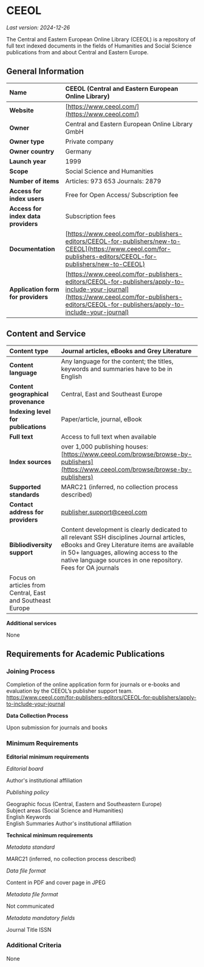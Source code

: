 # CEEOL

*Last version: 2024-12-26*

The Central and Eastern European Online Library (CEEOL) is a repository of full text indexed documents in the fields of Humanities and Social Science publications from and about Central and Eastern Europe.

## General Information

| Name | CEEOL (Central and Eastern European Online Library) |
| :---- | :---- |
| **Website** | [https://www.ceeol.com/](https://www.ceeol.com/) |
| **Owner** | Central and Eastern European Online Library GmbH |
| **Owner type** | Private company |
| **Owner country** | Germany |
| **Launch year** | 1999 |
| **Scope** | Social Science and Humanities |
| **Number of items** | Articles: 973 653 Journals: 2879 |
| **Access for index users** | Free for Open Access/ Subscription fee |
| **Access for index data providers** | Subscription fees |
| **Documentation** | [https://www.ceeol.com/for-publishers-editors/CEEOL-for-publishers/new-to-CEEOL](https://www.ceeol.com/for-publishers-editors/CEEOL-for-publishers/new-to-CEEOL) |
| **Application form for providers** | [https://www.ceeol.com/for-publishers-editors/CEEOL-for-publishers/apply-to-include-your-journal](https://www.ceeol.com/for-publishers-editors/CEEOL-for-publishers/apply-to-include-your-journal)  |

## Content and Service

| Content type | Journal articles, eBooks and Grey Literature |
| :---- | :---- |
| **Content language** | Any language for the content; the titles, keywords and summaries have to be in English |
| **Content geographical provenance** | Central, East and Southeast Europe |
| **Indexing level for publications** | Paper/article, journal, eBook |
| **Full text** | Access to full text when available |
| **Index sources** | over 1,000 publishing houses: [https://www.ceeol.com/browse/browse-by-publishers](https://www.ceeol.com/browse/browse-by-publishers) |
| **Supported standards** | MARC21 (inferred, no collection process described) |
| **Contact address for providers** | publisher.support@ceeol.com |
| **Bibliodiversity support** | Content development is clearly dedicated to all relevant SSH disciplines Journal articles, eBooks and Grey Literature items are available in 50+ languages, allowing access to the native language sources in one repository. Fees for OA journals
Focus on articles from Central, East and Southeast Europe |

**Additional services**

None

## Requirements for Academic Publications

### Joining Process

Completion of the online application form for journals or e-books and evaluation by the CEEOL’s publisher support team. https://www.ceeol.com/for-publishers-editors/CEEOL-for-publishers/apply-to-include-your-journal 

**Data Collection Process**

Upon submission for journals and books

### Minimum Requirements

**Editorial minimum requirements**

*Editorial board*

Author's institutional affiliation

*Publishing policy*

Geographic focus (Central, Eastern and Southeastern Europe)  
Subject areas (Social Science and Humanities)   
English Keywords   
English Summaries
Author's institutional affiliation

**Technical minimum requirements**

*Metadata standard*

MARC21 (inferred, no collection process described)

*Data file format*

Content in PDF and cover page in JPEG

*Metadata file format*

Not communicated

*Metadata mandatory fields*

Journal Title
ISSN

### Additional Criteria

None

